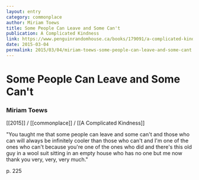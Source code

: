 ```yaml
---
layout: entry
category: commonplace
author: Miriam Toews
title: Some People Can Leave and Some Can't
publication: A Complicated Kindness
link: https://www.penguinrandomhouse.ca/books/179091/a-complicated-kindness-by-miriam-toews/9780735273955
date: 2015-03-04
permalink: 2015/03/04/miriam-toews-some-people-can-leave-and-some-cant
---
```


# Some People Can Leave and Some Can't

### Miriam Toews

[[2015]] / [[commonplace]] / [[A Complicated Kindness]]

"You taught me that some people can leave and some can't and those who can will always be infinitely cooler than those who can't and I'm one of the ones who can't because you're one of the ones who did and there's this old guy in a wool suit sitting in an empty house who has no one but me now thank you very, very, very much."

p. 225
